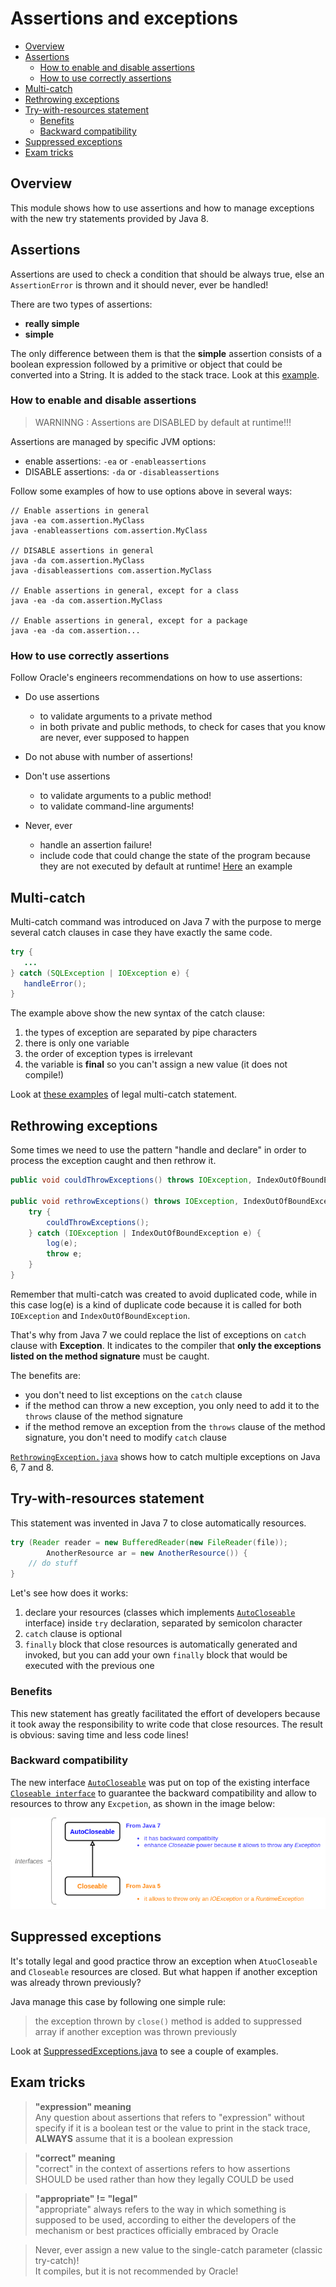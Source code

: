 # Assertions and exceptions
+ [Overview](#overview)
+ [Assertions](#assertions)
    - [How to enable and disable assertions](#how-to-enable-and-disable-assertions)
    - [How to use correctly assertions](#how-to-use-correctly-assertions)
+ [Multi-catch](#multi-catch)
+ [Rethrowing exceptions](#rethrowing-exceptions)
+ [Try-with-resources statement](#try-with-resources-statement)
    - [Benefits](#benefits)
    - [Backward compatibility](#backward-compatibility)
+ [Suppressed exceptions](#suppressed-exceptions)
+ [Exam tricks](#exam-tricks)

## Overview
This module shows how to use assertions and how to manage exceptions with the new try statements provided by Java 8.

## Assertions
Assertions are used to check a condition that should be always true, else an ``AssertionError`` is thrown and it should never, ever be handled!

There are two types of assertions:
 * __really simple__
 * __simple__

The only difference between them is that the __simple__ assertion consists of a boolean expression followed by a primitive or object that could be converted into a String. 
It is added to the stack trace. Look at this [example](src/assertion/AssertionTypes.java).

### How to enable and disable assertions

> WARNINNG : Assertions are DISABLED by default at runtime!!!

Assertions are managed by specific JVM options:
 * enable assertions: ``-ea`` or ``-enableassertions`` 
 * DISABLE assertions: ``-da`` or ``-disableassertions`` 

Follow some examples of how to use options above in several ways: 
```shell script
// Enable assertions in general
java -ea com.assertion.MyClass
java -enableassertions com.assertion.MyClass

// DISABLE assertions in general
java -da com.assertion.MyClass
java -disableassertions com.assertion.MyClass

// Enable assertions in general, except for a class
java -ea -da com.assertion.MyClass

// Enable assertions in general, except for a package
java -ea -da com.assertion...
```

### How to use correctly assertions
Follow Oracle's engineers recommendations on how to use assertions:
 * Do use assertions
   - to validate arguments to a private method
   - in both private and public methods, to check for cases that you know are never, ever supposed to happen
   
 * Do not abuse with number of assertions!
 * Don't use assertions 
   - to validate arguments to a public method!
   - to validate command-line arguments!
 * Never, ever 
   - handle an assertion failure!
   - include code that could change the state of the program because they are not executed by default at runtime! [Here](src/assertion/AssertionIncorrectUse.java) an example
   
## Multi-catch
Multi-catch command was introduced on Java 7 with the purpose to merge several catch clauses in case they have exactly the same code.
 ```java
try {
    ...
} catch (SQLException | IOException e) {
    handleError();
}
```
The example above show the new syntax of the catch clause:
 1. the types of exception are separated by pipe characters
 2. there is only one variable
 3. the order of exception types is irrelevant
 4. the variable is **final** so you can't assign a new value (it does not compile!)
 
Look at [these examples](src/multi_catch/MultiCatchLegal.java) of legal multi-catch statement.

## Rethrowing exceptions
Some times we need to use the pattern "handle and declare" in order to process the exception caught and then rethrow it.
```java
public void couldThrowExceptions() throws IOException, IndexOutOfBoundException { }

public void rethrowExceptions() throws IOException, IndexOutOfBoundException {
    try {
        couldThrowExceptions();
    } catch (IOException | IndexOutOfBoundException e) {
        log(e);
        throw e;
    }
}
```
Remember that multi-catch was created to avoid duplicated code, while in this case log(e) is a kind of duplicate code 
because it is called for both ``IOException`` and ``IndexOutOfBoundException``.

That's why from Java 7 we could replace the list of exceptions on ``catch`` clause with **Exception**. 
It indicates to the compiler that **only the exceptions listed on the method signature** must be caught.

The benefits are:
 * you don't need to list exceptions on the ``catch`` clause
 * if the method can throw a new exception, you only need to add it to the ``throws`` clause of the method signature
 * if the method remove an exception from the ``throws`` clause of the method signature, you don't need to modify ``catch`` clause
 
 [``RethrowingException.java``](src/multi_catch/RethrowingException.java) shows how to catch multiple exceptions on Java 6, 7 and 8.
 
## Try-with-resources statement
This statement was invented in Java 7 to close automatically resources.
```java
try (Reader reader = new BufferedReader(new FileReader(file));
        AnotherResource ar = new AnotherResource()) {
    // do stuff
}
```
Let's see how does it works:
 1. declare your resources (classes which implements [``AutoCloseable``](https://docs.oracle.com/javase/7/docs/api/java/lang/AutoCloseable.html) interface) inside ``try`` declaration, separated by semicolon character
 2. ``catch`` clause is optional
 3. ``finally`` block that close resources is automatically generated and invoked, but you can add your own ``finally`` block that would be executed with the previous one

### Benefits
This new statement has greatly facilitated the effort of developers because it took away the responsibility to write code that close resources. 
The result is obvious: saving time and less code lines! 

### Backward compatibility
The new interface [``AutoCloseable``](https://docs.oracle.com/javase/7/docs/api/java/lang/AutoCloseable.html) was put on top of the existing interface
[``Closeable interface``](https://docs.oracle.com/javase/7/docs/api/java/io/Closeable.html) to guarantee the backward compatibility and 
allow to resources to throw any ``Excpetion``, as shown in the image below:

![alt text](readme_resources/AutoCloseable-and-Closeable.png)

## Suppressed exceptions
It's totally legal and good practice throw an exception when ``AtuoCloseable`` and ``Closeable`` resources are closed. 
But what happen if another exception was already thrown previously?

Java manage this case by following one simple rule:
> the exception thrown by ``close()`` method is added to suppressed array if another exception was thrown previously

Look at [SuppressedExceptions.java](src/try_catch_with_resources/SuppressedExcpetions.java) to see a couple of examples.

## Exam tricks
> **"expression" meaning** \
> Any question about assertions that refers to "expression" without specify if it is a boolean test or 
> the value to print in the stack trace, **ALWAYS** assume that it is a boolean expression 

> **"correct" meaning** \
> "correct" in the context of assertions refers to how assertions SHOULD be used rather than how they legally COULD be used

> **"appropriate" != "legal"** \
>"appropriate" always refers to the way in which something is supposed to be used, according to either 
> the developers of the mechanism or best practices officially embraced by Oracle

> Never, ever assign a new value to the single-catch parameter (classic try-catch)! \
> It compiles, but it is not recommended by Oracle!